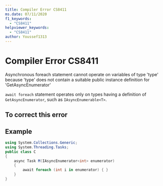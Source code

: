 ```yaml
---
title: Compiler Error CS8411
ms.date: 07/11/2020
f1_keywords:
  - "CS8411"
helpviewer_keywords:
  - "CS8411"
author: Youssef1313
---
```

# Compiler Error CS8411

Asynchronous foreach statement cannot operate on variables of type 'type' because 'type' does not contain a suitable public instance definition for 'GetAsyncEnumerator'

`await foreach` statement operates only on types having a definition of `GetAsyncEnumerator`, such as `IAsyncEnumerable<T>`.

## To correct this error

<!-- TODO -->

## Example

<!-- TODO: The current example is a little bit poor. -->

```csharp
using System.Collections.Generic;
using System.Threading.Tasks;
public class C
{
    async Task M(IAsyncEnumerator<int> enumerator)
    {
        await foreach (int i in enumerator) { }
    }
}
```
